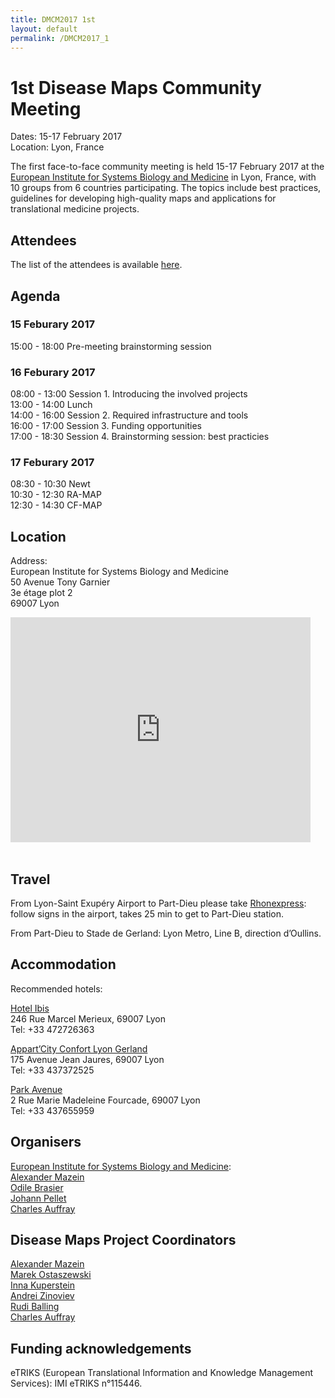 ```yaml
---
title: DMCM2017 1st
layout: default
permalink: /DMCM2017_1
---
```


# 1st Disease Maps Community Meeting

<p>Dates: 15-17 February 2017
<br />Location: Lyon, France</p>

<p>The first face-to-face community meeting is held 15-17 February 2017 at the <a href="http://www.eisbm.org/" target="_blank">European Institute for Systems Biology and Medicine</a> in Lyon, France, with 10 groups from 6 countries participating. The topics include best practices, guidelines for developing high-quality maps and applications for translational medicine projects.</p>

## Attendees

<p>The list of the attendees is available <a href="/DMCM2017_1st_attendees">here</a>.</p>

## Agenda

### 15 Feburary 2017

<p>15:00 - 18:00  Pre-meeting brainstorming session</p>

### 16 Feburary 2017

<p>08:00 - 13:00  Session 1. Introducing the involved projects
<br />13:00 - 14:00  Lunch
<br />14:00 - 16:00  Session 2. Required infrastructure and tools
<br />16:00 - 17:00  Session 3. Funding opportunities
<br />17:00 - 18:30  Session 4. Brainstorming session: best practicies</p>

### 17 Feburary 2017

<p>08:30 - 10:30  Newt
<br />10:30 - 12:30  RA-MAP
<br />12:30 - 14:30  CF-MAP</p>

## Location

<p>Address:
<br />European Institute for Systems Biology and Medicine
<br />50 Avenue Tony Garnier
<br />3e étage plot 2
<br />69007 Lyon</p>

<iframe src="https://www.google.com/maps/embed?pb=!1m18!1m12!1m3!1d5570.486216832129!2d4.821840333145961!3d45.726219179104866!2m3!1f0!2f0!3f0!3m2!1i1024!2i768!4f13.1!3m3!1m2!1s0x47f4e9808211d26b%3A0xb5b74fb03456ea69!2s50+Avenue+Tony+Garnier%2C+69007+Lyon!5e0!3m2!1sen!2sfr!4v1493385779919" width="480" height="360" frameborder="0" style="border:0" allowfullscreen></iframe>

<br />
<br />

## Travel

<p>From Lyon-Saint Exupéry Airport to Part-Dieu please take <a href="https://www.rhonexpress.fr/en" target="_blank">Rhonexpress</a>: follow signs in the airport, takes 25 min to get to Part-Dieu station.</p>

<p>From Part-Dieu to Stade de Gerland: Lyon Metro, Line B, direction d’Oullins.</p>

## Accommodation

<p>Recommended hotels:</p>

<p><a href="http://www.accorhotels.com/fr/hotel-0477-ibis-lyon-gerland-rue-merieux/index.shtml" target="_blank">Hotel Ibis</a>
<br />246 Rue Marcel Merieux, 69007 Lyon
<br />Tel: +33 472726363</p>

<p><a href="https://www.appartcity.com/fr/appart-hotel/lyon-gerland-a-lyon.html" target="_blank">Appart’City Confort Lyon Gerland</a>
<br />175 Avenue Jean Jaures, 69007 Lyon 
<br />Tel: +33 437372525</p>

<p><a href="http://www.sejours-affaires.com/residence-hoteliere-aparthotel-lyon-172.html" target="_blank">Park Avenue</a>
<br />2 Rue Marie Madeleine Fourcade, 69007 Lyon
<br />Tel: +33 437655959</p>

## Organisers

<a href="http://www.eisbm.org/" target="_blank">European Institute for Systems Biology and Medicine</a>:
<br /><a href="mailto:amazein@eisbm.org">Alexander Mazein</a>
<br /><a href="mailto:obrasier@eisbm.org">Odile Brasier</a>
<br /><a href="mailto:jpellet@eisbm.org">Johann Pellet</a>
<br /><a href="mailto:cauffray@eisbm.org">Charles Auffray</a>
  
## Disease Maps Project Coordinators

<a href="mailto:amazein@eisbm.org">Alexander Mazein</a>  
<a href="mailto:marek.ostaszewski@uni.lu">Marek Ostaszewski</a>  
<a href="mailto:inna.kuperstein@curie.fr">Inna Kuperstein</a>  
<a href="mailto:andrei.zinovyev@curie.fr">Andrei Zinoviev</a>  
<a href="mailto:rudi.balling@uni.lu">Rudi Balling</a>  
<a href="mailto:cauffray@eisbm.org">Charles Auffray</a>  

## Funding acknowledgements

eTRIKS (European Translational Information and Knowledge Management Services): IMI eTRIKS n°115446.
